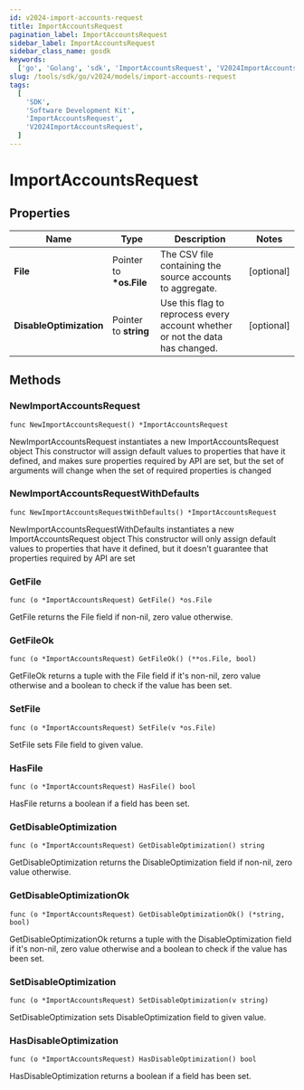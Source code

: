 ```yaml
---
id: v2024-import-accounts-request
title: ImportAccountsRequest
pagination_label: ImportAccountsRequest
sidebar_label: ImportAccountsRequest
sidebar_class_name: gosdk
keywords:
  ['go', 'Golang', 'sdk', 'ImportAccountsRequest', 'V2024ImportAccountsRequest']
slug: /tools/sdk/go/v2024/models/import-accounts-request
tags:
  [
    'SDK',
    'Software Development Kit',
    'ImportAccountsRequest',
    'V2024ImportAccountsRequest',
  ]
---
```


# ImportAccountsRequest

## Properties

| Name | Type | Description | Notes |
| --- | --- | --- | --- |
| **File** | Pointer to **\*os.File** | The CSV file containing the source accounts to aggregate. | [optional] |
| **DisableOptimization** | Pointer to **string** | Use this flag to reprocess every account whether or not the data has changed. | [optional] |

## Methods

### NewImportAccountsRequest

`func NewImportAccountsRequest() *ImportAccountsRequest`

NewImportAccountsRequest instantiates a new ImportAccountsRequest object This constructor will assign default values to properties that have it defined, and makes sure properties required by API are set, but the set of arguments will change when the set of required properties is changed

### NewImportAccountsRequestWithDefaults

`func NewImportAccountsRequestWithDefaults() *ImportAccountsRequest`

NewImportAccountsRequestWithDefaults instantiates a new ImportAccountsRequest object This constructor will only assign default values to properties that have it defined, but it doesn't guarantee that properties required by API are set

### GetFile

`func (o *ImportAccountsRequest) GetFile() *os.File`

GetFile returns the File field if non-nil, zero value otherwise.

### GetFileOk

`func (o *ImportAccountsRequest) GetFileOk() (**os.File, bool)`

GetFileOk returns a tuple with the File field if it's non-nil, zero value otherwise and a boolean to check if the value has been set.

### SetFile

`func (o *ImportAccountsRequest) SetFile(v *os.File)`

SetFile sets File field to given value.

### HasFile

`func (o *ImportAccountsRequest) HasFile() bool`

HasFile returns a boolean if a field has been set.

### GetDisableOptimization

`func (o *ImportAccountsRequest) GetDisableOptimization() string`

GetDisableOptimization returns the DisableOptimization field if non-nil, zero value otherwise.

### GetDisableOptimizationOk

`func (o *ImportAccountsRequest) GetDisableOptimizationOk() (*string, bool)`

GetDisableOptimizationOk returns a tuple with the DisableOptimization field if it's non-nil, zero value otherwise and a boolean to check if the value has been set.

### SetDisableOptimization

`func (o *ImportAccountsRequest) SetDisableOptimization(v string)`

SetDisableOptimization sets DisableOptimization field to given value.

### HasDisableOptimization

`func (o *ImportAccountsRequest) HasDisableOptimization() bool`

HasDisableOptimization returns a boolean if a field has been set.

